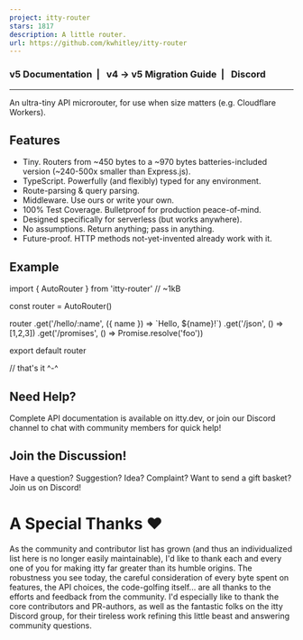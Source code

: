 ```yaml
---
project: itty-router
stars: 1817
description: A little router.
url: https://github.com/kwhitley/itty-router
---
```


  

### v5 Documentation  |   v4 -> v5 Migration Guide  |   Discord

* * *

An ultra-tiny API microrouter, for use when size matters (e.g. Cloudflare Workers).

Features
--------

-   Tiny. Routers from ~450 bytes to a ~970 bytes batteries-included version (~240-500x smaller than Express.js).
-   TypeScript. Powerfully (and flexibly) typed for any environment.
-   Route-parsing & query parsing.
-   Middleware. Use ours or write your own.
-   100% Test Coverage. Bulletproof for production peace-of-mind.
-   Designed specifically for serverless (but works anywhere).
-   No assumptions. Return anything; pass in anything.
-   Future-proof. HTTP methods not-yet-invented already work with it.

Example
-------

import { AutoRouter } from 'itty-router' // ~1kB

const router \= AutoRouter()

router
  .get('/hello/:name', ({ name }) \=> \`Hello, ${name}!\`)
  .get('/json', () \=> \[1,2,3\])
  .get('/promises', () \=> Promise.resolve('foo'))

export default router

// that's it ^-^

  

Need Help?
----------

Complete API documentation is available on itty.dev, or join our Discord channel to chat with community members for quick help!

Join the Discussion!
--------------------

Have a question? Suggestion? Idea? Complaint? Want to send a gift basket? Join us on Discord!

A Special Thanks ❤️
===================

As the community and contributor list has grown (and thus an individualized list here is no longer easily maintainable), I'd like to thank each and every one of you for making itty far greater than its humble origins. The robustness you see today, the careful consideration of every byte spent on features, the API choices, the code-golfing itself... are all thanks to the efforts and feedback from the community. I'd especially like to thank the core contributors and PR-authors, as well as the fantastic folks on the itty Discord group, for their tireless work refining this little beast and answering community questions.

